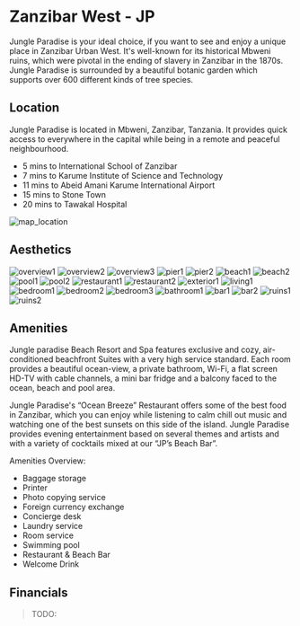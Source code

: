 # Zanzibar West - JP

Jungle Paradise is your ideal choice, if you want to see and enjoy a unique place in Zanzibar Urban West. It's well-known for its historical Mbweni ruins, which were pivotal in the ending of slavery in Zanzibar in the 1870s. Jungle Paradise is surrounded by a beautiful botanic garden which supports over 600 different kinds of tree species. 


## Location 

Jungle Paradise is located in Mbweni, Zanzibar, Tanzania. It provides quick access to everywhere in the capital while being in a remote and peaceful neighbourhood.

- 5 mins to International School of Zanzibar
- 7 mins to Karume Institute of Science and Technology
- 11 mins to Abeid Amani Karume International Airport
- 15 mins to Stone Town
- 20 mins to Tawakal Hospital

![map_location](img/map_location.png)  

## Aesthetics

![overview1](img/overview1.jpeg)
![overview2](img/overview2.jpeg)
![overview3](img/overview3.jpeg)
![pier1](img/pier1.jpeg)
![pier2](img/pier2.jpeg)
![beach1](img/beach1.jpeg)
![beach2](img/beach2.jpeg)
![pool1](img/pool1.jpeg)
![pool2](img/pool2.jpeg)
![restaurant1](img/restaurant1.jpeg)
![restaurant2](img/restaurant2.jpeg)
![exterior1](img/exterior1.jpeg)
![living1](img/living1.jpeg)
![bedroom1](img/bedroom1.jpeg)
![bedroom2](img/bedroom2.jpeg)
![bedroom3](img/bedroom3.jpeg)
![bathroom1](img/bathroom1.jpeg)
![bar1](img/bar1.jpeg)
![bar2](img/bar2.jpeg)
![ruins1](img/ruins1.jpeg)
![ruins2](img/ruins2.jpeg)


## Amenities

Jungle paradise Beach Resort and Spa features  exclusive and cozy, air-conditioned beachfront Suites with a very high service standard. Each room provides a beautiful ocean-view, a private bathroom, Wi-Fi, a flat screen HD-TV with cable channels, a mini bar fridge and a balcony faced to the ocean, beach and pool area.

Jungle Paradise's “Ocean Breeze” Restaurant offers some of the best food in Zanzibar, which you can enjoy while listening to calm chill out music and watching one of the best sunsets on this side of the island. Jungle Paradise provides evening entertainment based on several themes and artists and with a variety of cocktails mixed at our “JP’s Beach Bar”. 

Amenities Overview:
- Baggage storage
- Printer
- Photo copying service
- Foreign currency exchange
- Concierge desk
- Laundry service
- Room service
- Swimming pool
- Restaurant & Beach Bar
- Welcome Drink

## Financials

> TODO:
